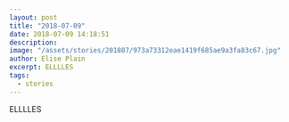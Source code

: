 ```yaml
---
layout: post
title: "2018-07-09"
date: 2018-07-09 14:18:51
description: 
image: "/assets/stories/201807/973a73312eae1419f685ae9a3fa83c67.jpg"
author: Elise Plain
excerpt: ELLLLES
tags: 
  - stories
---
```


ELLLLES
<p></p>
